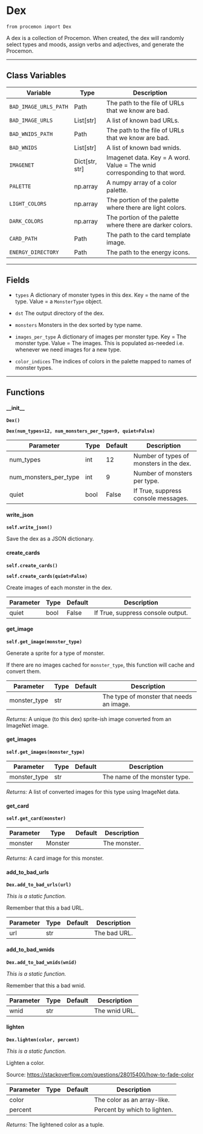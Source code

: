 # Dex

`from procemon import Dex`

A dex is a collection of Procemon.
When created, the dex will randomly select types and moods, assign verbs and adjectives, and generate the Procemon.

***

## Class Variables

| Variable | Type | Description |
| --- | --- | --- |
| `BAD_IMAGE_URLS_PATH` | Path | The path to the file of URLs that we know are bad. |
| `BAD_IMAGE_URLS` | List[str] | A list of known bad URLs. |
| `BAD_WNIDS_PATH` | Path | The path to the file of URLs that we know are bad. |
| `BAD_WNIDS` | List[str] | A list of known bad wnids. |
| `IMAGENET` | Dict[str, str] | Imagenet data. Key = A word. Value = The wnid corresponding to that word. |
| `PALETTE` | np.array | A numpy array of a color palette. |
| `LIGHT_COLORS` | np.array | The portion of the palette where there are light colors. |
| `DARK_COLORS` | np.array | The portion of the palette where there are darker colors. |
| `CARD_PATH` | Path | The path to the card template image. |
| `ENERGY_DIRECTORY` | Path | The path to the energy icons. |

***

## Fields

- `types` A dictionary of monster types in this dex. Key = the name of the type. Value = a `MonsterType` object.

- `dst` The output directory of the dex.

- `monsters` Monsters in the dex sorted by type name.

- `images_per_type` A dictionary of images per monster type. Key = The monster type. Value = The images.
This is populated as-needed i.e. whenever we need images for a new type.

- `color_indices` The indices of colors in the palette mapped to names of monster types.

***

## Functions

#### \_\_init\_\_

**`Dex()`**

**`Dex(num_types=12, num_monsters_per_type=9, quiet=False)`**

| Parameter | Type | Default | Description |
| --- | --- | --- | --- |
| num_types |  int  | 12 | Number of types of monsters in the dex. |
| num_monsters_per_type |  int  | 9 | Number of monsters per type. |
| quiet |  bool  | False | If True, suppress console messages. |

#### write_json

**`self.write_json()`**

Save the dex as a JSON dictionary.

#### create_cards

**`self.create_cards()`**

**`self.create_cards(quiet=False)`**

Create images of each monster in the dex.

| Parameter | Type | Default | Description |
| --- | --- | --- | --- |
| quiet |  bool  | False | If True, suppress console output. |

#### get_image

**`self.get_image(monster_type)`**

Generate a sprite for a type of monster.

If there are no images cached for `monster_type`, this function will cache and convert them.


| Parameter | Type | Default | Description |
| --- | --- | --- | --- |
| monster_type |  str |  | The type of monster that needs an image. |

_Returns:_  A unique (to this dex) sprite-ish image converted from an ImageNet image.

#### get_images

**`self.get_images(monster_type)`**


| Parameter | Type | Default | Description |
| --- | --- | --- | --- |
| monster_type |  str |  | The name of the monster type. |

_Returns:_  A list of converted images for this type using ImageNet data.

#### get_card

**`self.get_card(monster)`**


| Parameter | Type | Default | Description |
| --- | --- | --- | --- |
| monster |  Monster |  | The monster. |

_Returns:_  A card image for this monster.

#### add_to_bad_urls

**`Dex.add_to_bad_urls(url)`**

_This is a static function._

Remember that this a bad URL.

| Parameter | Type | Default | Description |
| --- | --- | --- | --- |
| url |  str |  | The bad URL. |

#### add_to_bad_wnids

**`Dex.add_to_bad_wnids(wnid)`**

_This is a static function._

Remember that this a bad wnid.

| Parameter | Type | Default | Description |
| --- | --- | --- | --- |
| wnid |  str |  | The wnid URL. |

#### lighten

**`Dex.lighten(color, percent)`**

_This is a static function._

Lighten a color.

Source: https://stackoverflow.com/questions/28015400/how-to-fade-color


| Parameter | Type | Default | Description |
| --- | --- | --- | --- |
| color |  |  | The color as an array-like. |
| percent |  |  | Percent by which to lighten. |

_Returns:_  The lightened color as a tuple.

